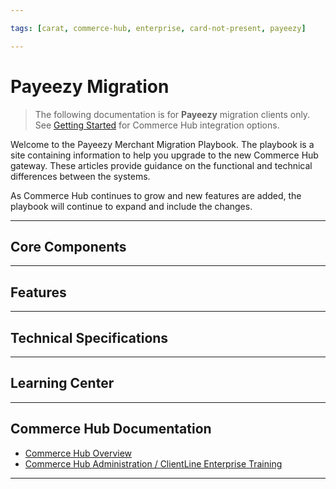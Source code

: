 ```yaml
---

tags: [carat, commerce-hub, enterprise, card-not-present, payeezy]

---
```


# Payeezy Migration

<!-- theme: danger -->
>  The following documentation is for **Payeezy** migration clients only. See [Getting Started](?path=docs/Getting-Started/Getting-Started-General.md) for Commerce Hub integration options.

Welcome to the Payeezy Merchant Migration Playbook.  The playbook is a site containing information to help you upgrade to the new Commerce Hub gateway. These articles provide guidance on the functional and technical differences between the systems. 


As Commerce Hub continues to grow and new features are added, the playbook will continue to expand and include the changes.   

---

## Core Components

<!-- type: row -->

<!-- type: card
title: API Structure
description: Includes Endpoint changes Includes overview of request and response element and format changes
link: ?path=docs/Resources/Guides/Payeezy/Payeezy-Migration-CoreAPI.md
docs/Resources/Guides/Payeezy/Payeezy-Migration-ExtendedCoreAPI.md
-->

<!-- type: card
title: Configuration
description: Includes configuration comparison for users and terminals in the new ClientLine Enterprise platform
link: ?path=docs/Resources/Guides/Payeezy/Payeezy-Migration-CoreConfig.md
-->

<!-- type: card
title: Reporting
description: Learn about the new enhanced capabilitities in ClientLine Enterprise
link: ?path=docs/Resources/Guides/Payeezy/Payeezy-Migration-CoreReporting.md
-->

<!-- type: card
title: Virtual Terminal
description: Differences in Virtual Terminal functionality
link: ?path=docs/Resources/Guides/Payeezy/Payeezy-Migration-CoreVT.md
-->

<!-- type: row-end -->

---

## Features

<!-- type: row -->

<!-- type: card
title: Fraud
description: What's different for the fraud settings, velocity controls, AVS filters and CVV2 filters in Commerce Hub.
link: ?path=docs/Resources/Guides/Payeezy/Payeezy-Migration-FeaturesFraud.md
-->

<!-- type: card
title: Quick Keys
description: Differences in Quick Keys functionality
link: ?path=docs/Resources/Guides/Payeezy/Payeezy-Migration-FeaturesQuickKey.md
-->

<!-- type: card
title: Soft Descriptors
description: Understanding the differences in capabilities and functionality of Soft Descriptors in Commerce Hub
link: ?path=docs/Resources/Guides/Payeezy/Payeezy-Migration-FeaturesSoftD.md
-->

<!-- type: row-end -->

<!-- type: row -->

<!-- type: card
title: Stored Credentials
description: Understanding the differences in capabilities and functionality of Stored Credentials in Commerce Hub
link: ?path=docs/Resources/Guides/Payeezy/Payeezy-Migration-FeaturesStoredCredentials.md
-->

<!-- type: card
title: Tokenization
description: How the configuration and functionality of tokens has changed with Commerce Hub
link: ?path=docs/Resources/Guides/Payeezy/Payeezy-Migration-FeaturesTokens.md
-->

<!-- type: card
title: 
description: 
link: 
-->

<!-- type: row-end -->

---

## Technical Specifications

<!-- type: row -->

<!-- type: card
title: Payeezy to Commerce Hub Element Level Mapping
description: Use this document to help convert your current API request and response elements into Commerce Hub nomenclature and formatting.
link: ?path=docs/Resources/Guides/Payeezy/Payeezy-Migration-TechnicalAPI.md
-->

<!-- type: card
title: Required Fields
description: Fields Required in a request by Commerce Hub for each transaction type
link: ?path=docs/Resources/Guides/Payeezy/Payeezy-Migration-TechnicalRequired.md
-->

<!-- type: card
title: Customer Transaction Record (CTR) Response Element Creation
description: How to create the CTR response element from Commerce Hub elements
link: ?path=docs/Resources/Guides/Payeezy/Payeezy-Migration-TechnicalCTR.md
-->

<!-- type: row-end -->

---

## Learning Center

<!-- type: row -->

<!-- type: card
title: FAQs
description: Our most common questions and answers for Payeezy merchants migrating to Commerce Hub.
link: ?path=docs/Resources/Guides/Payeezy/Payeezy-Migration-FAQs.md
-->

<!-- type: card
title: Glossary
description: A list of programming and API-related terms, acronyms, and phrases to help you think like a developer.
link: https://developer.fiserv.com/support/docs/?path=docs/api-glossary.md
-->

<!-- type: card
title: Release Notes
description: View recent and historical changes to the Payeezy Merchant Migration Playbook.
link: ?path=docs/Resources/Guides/Payeezy/Payeezy-Migration-ReleaseNotes.md
-->

<!-- type: row-end -->

---

## Commerce Hub Documentation

- [Commerce Hub Overview](?path=docs/Getting-Started/Getting-Started-General.md)
- [Commerce Hub Administration / ClientLine Enterprise Training](https://fiserv.cloudguides.com/en-us/guides/ClientLine%20Enterprise%20from%20Fiserv)


---
